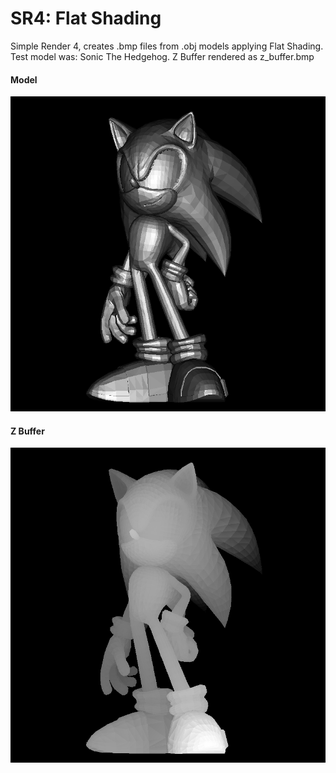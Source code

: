 # SR4: Flat Shading

Simple Render 4, creates .bmp files from .obj models applying Flat Shading. Test model was: Sonic The Hedgehog.
Z Buffer rendered as z_buffer.bmp

#### Model
![out](https://github.com/gusmendez99/Graphics_SR4_Flat_Shading/blob/master/out_flat_shading.bmp?raw=true)

#### Z Buffer
![out](https://github.com/gusmendez99/Graphics_SR4_Flat_Shading/blob/master/z_buffer.bmp?raw=true)